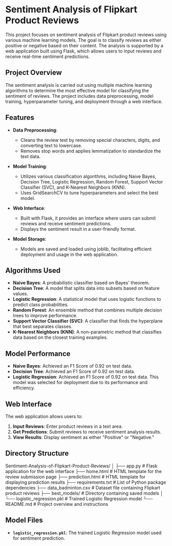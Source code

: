 # Sentiment Analysis of Flipkart Product Reviews

This project focuses on sentiment analysis of Flipkart product reviews using various machine learning models. The goal is to classify reviews as either positive or negative based on their content. The analysis is supported by a web application built using Flask, which allows users to input reviews and receive real-time sentiment predictions.

## Project Overview

The sentiment analysis is carried out using multiple machine learning algorithms to determine the most effective model for classifying the sentiment of reviews. The project includes data preprocessing, model training, hyperparameter tuning, and deployment through a web interface.

## Features

- **Data Preprocessing**: 
  - Cleans the review text by removing special characters, digits, and converting text to lowercase.
  - Removes stop words and applies lemmatization to standardize the text data.

- **Model Training**:
  - Utilizes various classification algorithms, including Naive Bayes, Decision Tree, Logistic Regression, Random Forest, Support Vector Classifier (SVC), and K-Nearest Neighbors (KNN).
  - Uses GridSearchCV to tune hyperparameters and select the best model.

- **Web Interface**:
  - Built with Flask, it provides an interface where users can submit reviews and receive sentiment predictions.
  - Displays the sentiment result in a user-friendly format.

- **Model Storage**:
  - Models are saved and loaded using joblib, facilitating efficient deployment and usage in the web application.

## Algorithms Used

- **Naive Bayes**: A probabilistic classifier based on Bayes' theorem.
- **Decision Tree**: A model that splits data into subsets based on feature values.
- **Logistic Regression**: A statistical model that uses logistic functions to predict class probabilities.
- **Random Forest**: An ensemble method that combines multiple decision trees to improve performance.
- **Support Vector Classifier (SVC)**: A classifier that finds the hyperplane that best separates classes.
- **K-Nearest Neighbors (KNN)**: A non-parametric method that classifies data based on the closest training examples.

## Model Performance

- **Naive Bayes**: Achieved an F1 Score of 0.92 on test data.
- **Decision Tree**: Achieved an F1 Score of 0.92 on test data.
- **Logistic Regression**: Achieved an F1 Score of 0.92 on test data. This model was selected for deployment due to its performance and efficiency.

## Web Interface

The web application allows users to:
1. **Input Reviews**: Enter product reviews in a text area.
2. **Get Predictions**: Submit reviews to receive sentiment analysis results.
3. **View Results**: Display sentiment as either "Positive" or "Negative."

## Directory Structure
Sentiment-Analysis-of-Flipkart-Product-Reviews/
│
├── app.py # Flask application for the web interface
├── home.html # HTML template for the review submission page
├── prediction.html # HTML template for displaying prediction results
├── requirements.txt # List of Python package dependencies
├── data_badminton.csv # Dataset file containing Flipkart product reviews
├── best_models/ # Directory containing saved models
│ └── logistic_regression.pkl # Trained Logistic Regression model
└── README.md # Project overview and instructions

## Model Files

- **`logistic_regression.pkl`**: The trained Logistic Regression model used for sentiment prediction.
